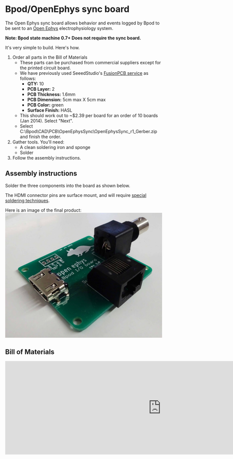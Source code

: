 # Bpod/OpenEphys sync board

The Open Ephys sync board allows behavior and events logged by Bpod to be sent to an [](http://www.google.com/url?q=http%3A%2F%2Fopen-ephys.org%2F&sa=D&sntz=1&usg=AOvVaw3oIFGmg6Jg8f-lrMlFh0q_) [Open Ephys](http://www.google.com/url?q=http%3A%2F%2Fopen-ephys.org%2F&sa=D&sntz=1&usg=AOvVaw3oIFGmg6Jg8f-lrMlFh0q_) electrophysiology system.

**Note: Bpod state machine 0.7+ Does not require the sync board.**

It's very simple to build. Here's how.

1. Order all parts in the Bill of Materials
    - These parts can be purchased from commercial suppliers except for the printed circuit board.
    - We have previously used SeeedStudio's [FusionPCB service](http://www.google.com/url?q=http%3A%2F%2Fwww.seeedstudio.com%2Fservice%2Findex.php%3Fr%3Dsite%2FpcbService&sa=D&sntz=1&usg=AOvVaw0rlz-RzKAXgAXaBkL6c5KN) as follows:
        - **QTY:** 10
        - **PCB Layer:** 2
        - **PCB Thickness:** 1.6mm
        - **PCB Dimension:** 5cm max X 5cm max
        - **PCB Color:** green
        - **Surface Finish:** HASL
    - This should work out to ~$2.39 per board for an order of 10 boards (Jan 2014). Select "Next".
    - Select C:\\Bpod\\CAD\\PCB\\OpenEphysSync\\OpenEphysSync\_r1\_Gerber.zip and finish the order.
2. Gather tools. You'll need:
    - A clean soldering iron and sponge
    - Solder
3. Follow the assembly instructions.

## Assembly instructions
Solder the three components into the board as shown below.

The HDMI connector pins are surface mount, and will require [special soldering techniques](https://www.youtube.com/watch?v=5uiroWBkdFY).

Here is an image of the final product:
![Alt text](../images/open-ephys.png)

## Bill of Materials
<iframe width=1000 height=300 jsname="L5Fo6c" jscontroller="usmiIb" jsaction="rcuQ6b:WYd;" class="YMEQtf L6cTce-purZT L6cTce-pSzOP KfXz0b" sandbox="allow-scripts allow-popups allow-forms allow-same-origin allow-popups-to-escape-sandbox allow-downloads allow-modals" frameborder="0" aria-label="Spreadsheet, OpenEphysSync_r1_BOM" allowfullscreen="" src="https://docs.google.com/spreadsheets/d/0Ar9i-aWhPeIIdE9xckdCelU4NlFZVUpPRzROQk5mUUE/htmlembed?authuser=0"></iframe>